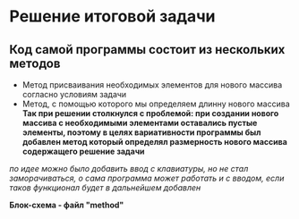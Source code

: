 # Решение итоговой задачи #

## Код самой программы состоит из нескольких методов

* Метод присваивания необходимых элементов для нового массива согласно условиям задачи
* Метод, с помощью которого мы определяем длинну нового массива
**Так при решении столкнулся с проблемой: при создании нового массива с необходимыми элементами оставались пустые элементы, поэтому в целях вариативности программы был добавлен метод который определял размерность нового массива содержащего решение задачи**

*по идее можно было добавить ввод с клавиатуры, но не стал заморачиваться, о сама программа может работать и с вводом, если таков функционал будет в дальнейшем добавлен*

**Блок-схема - файл "method"**
